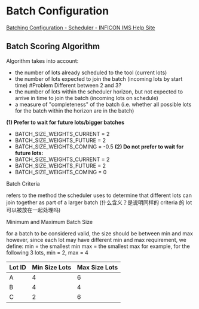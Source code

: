 
# Batch Configuration

[Batching Configuration - Scheduler - INFICON IMS Help Site](https://help.inficonims.com/display/SCHED/Batching+Configuration)


## Batch Scoring Algorithm

Algorithm takes into account:
- the number of lots already scheduled to the tool (current lots)
- the number of lots expected to join the batch (incoming lots by start time) #Problem Different between 2 and 3?
- the number of lots within the scheduler horizon, but not expected to arrive in time to join the batch (incoming lots on schedule)
- a measure of "completeness" of the batch (i.e. whether all possible lots for the batch within the horizon are in the batch)

**(1) Prefer to wait for future lots/bigger batches**
- BATCH_SIZE_WEIGHTS_CURRENT = 2
- BATCH_SIZE_WEIGHTS_FUTURE = 2
- BATCH_SIZE_WEIGHTS_COMING = -0.5
**(2) Do not prefer to wait for future lots:**
- BATCH_SIZE_WEIGHTS_CURRENT = 2
- BATCH_SIZE_WEIGHTS_FUTURE = 2
- BATCH_SIZE_WEIGHTS_COMING = 0


Batch Criteria

refers to the method the scheduler uses to determine that different lots can join together as part of a larger batch (什么含义？是说明同样的 criteria 的 lot 可以被放在一起处理吗)

Minimum and Maximum Batch Size

for a batch to be considered valid, the size should be between min and max
however, since each lot may have different min and max requirement, we define:
min = the smallest min
max = the smallest max
for example, for the following 3 lots, min = 2, max = 4

|Lot ID|Min Size Lots|Max Size Lots|
|---|---|---|
|A|4|6|
|B|4|4|
|C|2|6|
